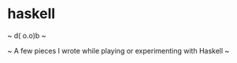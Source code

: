 haskell
=======

~ d( o.o)b ~


~ A few pieces I wrote while playing or experimenting with Haskell ~

